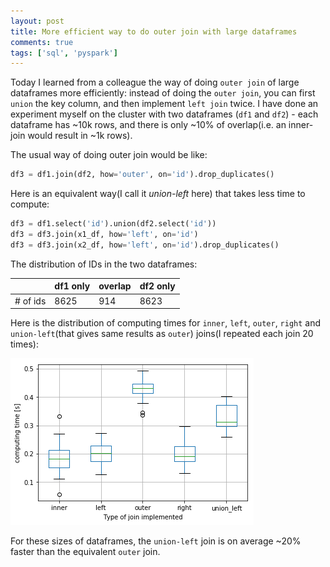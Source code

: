 ```yaml
---
layout: post
title: More efficient way to do outer join with large dataframes
comments: true
tags: ['sql', 'pyspark']
---
```


Today I learned from a colleague the way of doing `outer join` of large dataframes more efficiently: instead of doing the `outer join`, you can first `union` the key column, and then implement `left join` twice. I have done an experiment myself on the cluster with two dataframes (`df1` and `df2`) - each dataframe has \~10k rows, and there is only \~10% of overlap(i.e. an inner-join would result in \~1k rows).

The usual way of doing outer join would be like:
```python
df3 = df1.join(df2, how='outer', on='id').drop_duplicates()
```

Here is an equivalent way(I call it *union-left* here) that takes less time to compute:
```python
df3 = df1.select('id').union(df2.select('id'))
df3 = df3.join(x1_df, how='left', on='id')
df3 = df3.join(x2_df, how='left', on='id').drop_duplicates()
```

The distribution of IDs in the two dataframes:

|           | df1 only  | overlap  | df2 only  |
|-----------|-----------|----------|-----------|
| # of ids  |   8625    | 914      |  8623     |

Here is the distribution of computing times for `inner`, `left`, `outer`, `right` and `union-left`(that gives same results as `outer`) joins(I repeated each join 20 times):

<img style="float: center;" src="/assets/img/types_of_join_computing_time.png">

For these sizes of dataframes, the `union-left` join is on average \~20% faster than the equivalent `outer` join.